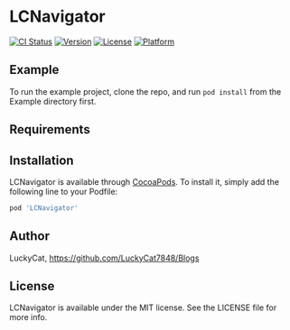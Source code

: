# LCNavigator

[![CI Status](https://img.shields.io/travis/LuckyCat/LCNavigator.svg?style=flat)](https://travis-ci.org/LuckyCat/LCNavigator)
[![Version](https://img.shields.io/cocoapods/v/LCNavigator.svg?style=flat)](https://cocoapods.org/pods/LCNavigator)
[![License](https://img.shields.io/cocoapods/l/LCNavigator.svg?style=flat)](https://cocoapods.org/pods/LCNavigator)
[![Platform](https://img.shields.io/cocoapods/p/LCNavigator.svg?style=flat)](https://cocoapods.org/pods/LCNavigator)

## Example

To run the example project, clone the repo, and run `pod install` from the Example directory first.

## Requirements

## Installation

LCNavigator is available through [CocoaPods](https://cocoapods.org). To install
it, simply add the following line to your Podfile:

```ruby
pod 'LCNavigator'
```

## Author

LuckyCat, https://github.com/LuckyCat7848/Blogs

## License

LCNavigator is available under the MIT license. See the LICENSE file for more info.

